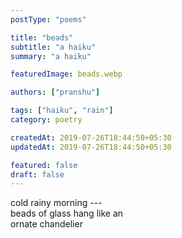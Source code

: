 ```yaml
---
postType: "poems"

title: "beads"
subtitle: "a haiku"
summary: "a haiku"

featuredImage: beads.webp

authors: ["pranshu"]

tags: ["haiku", "rain"]
category: poetry

createdAt: 2019-07-26T18:44:50+05:30
updatedAt: 2019-07-26T18:44:50+05:30

featured: false
draft: false
---
```


cold rainy morning ---  
beads of glass hang like an  
ornate chandelier
